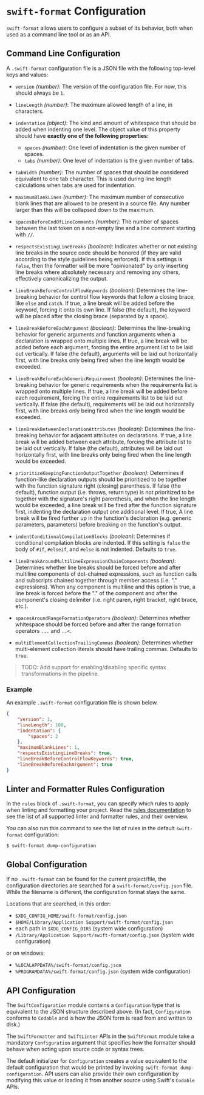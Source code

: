 # `swift-format` Configuration

`swift-format` allows users to configure a subset of its behavior, both when
used as a command line tool or as an API.

## Command Line Configuration

A `.swift-format` configuration file is a JSON file with the following
top-level keys and values:

*   `version` _(number)_: The version of the configuration file. For now, this
    should always be `1`.

*   `lineLength` _(number)_: The maximum allowed length of a line, in
    characters.

*   `indentation` _(object)_: The kind and amount of whitespace that should be
    added when indenting one level. The object value of this property should
    have **exactly one of the following properties:**

    *   `spaces` _(number)_: One level of indentation is the given number of
        spaces.
    *   `tabs` _(number)_: One level of indentation is the given number of
        tabs.

*   `tabWidth` _(number)_: The number of spaces that should be considered
    equivalent to one tab character. This is used during line length
    calculations when tabs are used for indentation.

*   `maximumBlankLines` _(number)_: The maximum number of consecutive blank
    lines that are allowed to be present in a source file. Any number larger
    than this will be collapsed down to the maximum.

*   `spacesBeforeEndOfLineComments` _(number)_: The number of spaces between 
    the last token on a non-empty line and a line comment starting with `//`.

*   `respectsExistingLineBreaks` _(boolean)_: Indicates whether or not existing
    line breaks in the source code should be honored (if they are valid
    according to the style guidelines being enforced). If this settings is
    `false`, then the formatter will be more "opinionated" by only inserting
    line breaks where absolutely necessary and removing any others, effectively
    canonicalizing the output.

*   `lineBreakBeforeControlFlowKeywords` _(boolean)_: Determines the
    line-breaking behavior for control flow keywords that follow a closing
    brace, like `else` and `catch`. If true, a line break will be added before
    the keyword, forcing it onto its own line. If false (the default), the
    keyword will be placed after the closing brace (separated by a space).

*   `lineBreakBeforeEachArgument` _(boolean)_: Determines the line-breaking
    behavior for generic arguments and function arguments when a declaration is
    wrapped onto multiple lines. If true, a line break will be added before each
    argument, forcing the entire argument list to be laid out vertically.
    If false (the default), arguments will be laid out horizontally first, with
    line breaks only being fired when the line length would be exceeded.
    
*   `lineBreakBeforeEachGenericRequirement` _(boolean)_:  Determines the 
    line-breaking behavior for generic requirements when the requirements list 
    is wrapped onto multiple lines. If true, a line break will be added before each
    requirement, forcing the entire requirements list to be laid out vertically. If false
    (the default), requirements will be laid out horizontally first, with line breaks 
    only being fired when the line length would be exceeded.

*   `lineBreakBetweenDeclarationAttributes` _(boolean)_:  Determines the 
    line-breaking behavior for adjacent attributes on declarations.
    If true, a line break will be added between each attribute, forcing the
    attribute list to be laid out vertically. If false (the default),
    attributes will be laid out horizontally first, with line breaks only
    being fired when the line length would be exceeded.

*   `prioritizeKeepingFunctionOutputTogether` _(boolean)_: Determines if 
    function-like declaration outputs should be prioritized to be together with the
    function signature right (closing) parenthesis. If false (the default), function 
    output (i.e. throws, return type) is not prioritized to be together with the 
    signature's right parenthesis, and when the line length would be exceeded,
    a line break will be fired after the function signature first, indenting the 
    declaration output one additional level. If true, A line break will be fired 
    further up in the function's declaration (e.g. generic parameters, 
    parameters) before breaking on the function's output.  

*   `indentConditionalCompilationBlocks` _(boolean)_: Determines if
    conditional compilation blocks are indented. If this setting is `false` the body
    of `#if`, `#elseif`, and `#else` is not indented. Defaults to `true`.

*  `lineBreakAroundMultilineExpressionChainComponents` _(boolean)_:  Determines whether
   line breaks should be forced before and after multiline components of dot-chained
   expressions, such as function calls and subscripts chained together through member
   access (i.e. "." expressions). When any component is multiline and this option is
   true, a line break is forced before the "." of the component and after the component's
   closing delimiter (i.e. right paren, right bracket, right brace, etc.).

*  `spacesAroundRangeFormationOperators` _(boolean)_: Determines whether whitespace should be forced
   before and after the range formation operators `...` and `..<`.

*  `multiElementCollectionTrailingCommas` _(boolean)_: Determines whether multi-element collection literals should have trailing commas.
    Defaults to `true`.

> TODO: Add support for enabling/disabling specific syntax transformations in
> the pipeline.

### Example

An example `.swift-format` configuration file is shown below.

```json
{
    "version": 1,
    "lineLength": 100,
    "indentation": {
        "spaces": 2
    },
    "maximumBlankLines": 1,
    "respectsExistingLineBreaks": true,
    "lineBreakBeforeControlFlowKeywords": true,
    "lineBreakBeforeEachArgument": true
}
```

## Linter and Formatter Rules Configuration

In the `rules` block of `.swift-format`, you can specify which rules to apply
when linting and formatting your project. Read the
[rules documentation](RuleDocumentation.md) to see the list of all
supported linter and formatter rules, and their overview.

You can also run this command to see the list of rules in the default
`swift-format` configuration:

    $ swift-format dump-configuration

## Global Configuration

If no `.swift-format` can be found for the current project/file, the configuration directories
are searched for a `swift-format/config.json` file. While the filename is different, the
configuration format stays the same.

Locations that are searched, in this order:

- `$XDG_CONFIG_HOME/swift-format/config.json`
- `$HOME/Library/Application Support/swift-format/config.json`
- each path in `$XDG_CONFIG_DIRS` (system wide configuration)
- `/Library/Application Support/swift-format/config.json` (system wide configuration)

or on windows:

- `%LOCALAPPDATA%/swift-format/config.json`
- `%PROGRAMDATA%/swift-format/config.json` (system wide configuration)

## API Configuration

The `SwiftConfiguration` module contains a `Configuration` type that is
equivalent to the JSON structure described above. (In fact, `Configuration`
conforms to `Codable` and is how the JSON form is read from and written to
disk.)

The `SwiftFormatter` and `SwiftLinter` APIs in the `SwiftFormat` module take a
mandatory `Configuration` argument that specifies how the formatter should
behave when acting upon source code or syntax trees.

The default initializer for `Configuration` creates a value equivalent to the
default configuration that would be printed by invoking
`swift-format dump-configuration`. API users can also provide their own
configuration by modifying this value or loading it from another source using
Swift's `Codable` APIs.
